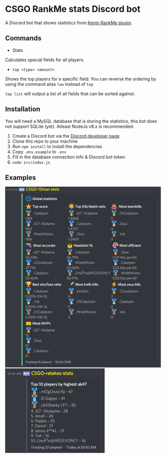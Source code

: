 # CSGO RankMe stats Discord bot

A Discord bot that shows statistics from [Kento RankMe plugin](https://github.com/rogeraabbccdd/Kento-Rankme).

## Commands

- Stats

Calculates special fields for all players.

- `top <type> <amount>`

Shows the top players for a specific field. You can reverse the ordering by using the command alias `low` instead of `top`

`top list` will output a list of all fields that can be sorted against.

## Installation

You will need a MySQL database that is storing the statistics, this bot does not support SQLite (yet). Atleast NodeJs v8.x is recommended. 

1. Create a Discord bot via the [Discord developer page](https://discordapp.com/developers/applications/)
2. Clone this repo to your machine
3. Run `npm install` to install the dependencies
4. Copy `.env.example` to `.env`
5. Fill in the database connection info & Discord bot token
6. `node src/index.js`

## Examples

![Global stats](img/global-stats.png "Global stats") ![Weapon stats](img/top.png "Weapon stats")
